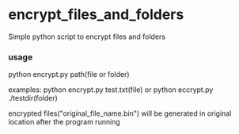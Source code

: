 # encrypt_files_and_folders
Simple python script to encrypt files and folders

### usage

python encrypt.py path(file or folder)

examples:
    python encrypt.py test.txt(file)
    or
    python eccrypt.py ./testdir(folder)

encrypted files("original_file_name.bin") will be generated in original location after the program running
